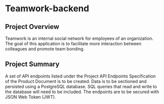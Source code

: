 # Teamwork-backend

<!-- [![Build Status](https://travis-ci.org/SamOdum/teamwork-backend.svg?branch=develop)](https://travis-ci.org/SamOdum/teamwork-backend)
[![Maintainability](https://api.codeclimate.com/v1/badges/f705813f749afd9bdc5b/maintainability)](https://codeclimate.com/github/SamOdum/teamwork-backend/maintainability)
[![Coverage Status](https://coveralls.io/repos/github/SamOdum/teamwork-backend/badge.svg?branch=develop)](https://coveralls.io/github/SamOdum/teamwork-backend?branch=develop) [![Greenkeeper badge](https://badges.greenkeeper.io/SamOdum/teamwork-backend.svg)](https://greenkeeper.io/) -->

## Project Overview

Teamwork is an internal social network for employees of an organization. The goal of this
application is to facilitate more interaction between colleagues and promote team bonding.

## Project Summary

A set of API endpoints listed under the Project API Endpoints Specification of the Product
Document is to be created. Data is to be sectioned and persisted using a PostgreSQL database.
SQL queries that read and write to the database will need to be included. The endpoints are
to be secured with JSON Web Token (JWT).
